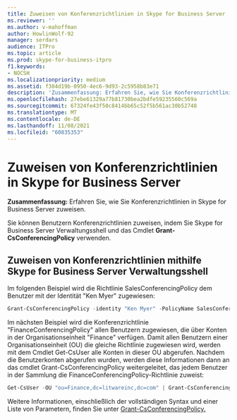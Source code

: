 ```yaml
---
title: Zuweisen von Konferenzrichtlinien in Skype for Business Server
ms.reviewer: ''
ms.author: v-mahoffman
author: HowlinWolf-92
manager: serdars
audience: ITPro
ms.topic: article
ms.prod: skype-for-business-itpro
f1.keywords:
- NOCSH
ms.localizationpriority: medium
ms.assetid: f384d19b-0950-4ec6-9d93-2c5958b83e71
description: 'Zusammenfassung: Erfahren Sie, wie Sie Konferenzrichtlinien in Skype for Business Server zuweisen.'
ms.openlocfilehash: 27ebe61329a77b81730bea2bdfe59235560c569a
ms.sourcegitcommit: 67324fe43f50c8414bb65c52f5b561ac30b52748
ms.translationtype: MT
ms.contentlocale: de-DE
ms.lasthandoff: 11/08/2021
ms.locfileid: "60835353"
---
```

# <a name="assign-conferencing-policies-in-skype-for-business-server"></a>Zuweisen von Konferenzrichtlinien in Skype for Business Server
 
**Zusammenfassung:** Erfahren Sie, wie Sie Konferenzrichtlinien in Skype for Business Server zuweisen.
  
Sie können Benutzern Konferenzrichtlinien zuweisen, indem Sie Skype for Business Server Verwaltungsshell und das Cmdlet **Grant-CsConferencingPolicy** verwenden.
  
## <a name="assign-conferencing-policies-by-using-skype-for-business-server-management-shell"></a>Zuweisen von Konferenzrichtlinien mithilfe Skype for Business Server Verwaltungsshell

Im folgenden Beispiel wird die Richtlinie SalesConferencingPolicy dem Benutzer mit der Identität "Ken Myer" zugewiesen:
  
```PowerShell
Grant-CsConferencingPolicy -identity "Ken Myer" -PolicyName SalesConferencingPolicy
```

Im nächsten Beispiel wird die Konferenzrichtlinie "FinanceConferencingPolicy" allen Benutzern zugewiesen, die über Konten in der Organisationseinheit "Finance" verfügen. Damit allen Benutzern einer Organisationseinheit (OU) die gleiche Richtlinie zugewiesen wird, werden mit dem Cmdlet Get-CsUser alle Konten in dieser OU abgerufen. Nachdem die Benutzerkonten abgerufen wurden, werden diese Informationen dann an das cmdlet Grant-CsConferencingPolicy weitergeleitet, das jedem Benutzer in der Sammlung die FinanceConferencingPolicy-Richtlinie zuweist:
  
```PowerShell
Get-CsUser -OU "ou=Finance,dc=litwareinc,dc=com" | Grant-CsConferencingPolicy -PolicyName FinanceConferencingPolicy
```

Weitere Informationen, einschließlich der vollständigen Syntax und einer Liste von Parametern, finden Sie unter [Grant-CsConferencingPolicy.](/powershell/module/skype/grant-csconferencingpolicy?view=skype-ps)
